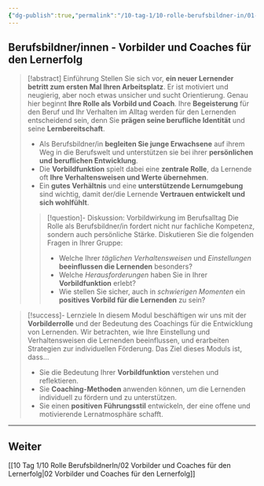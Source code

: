 ```yaml
---
{"dg-publish":true,"permalink":"/10-tag-1/10-rolle-berufsbildner-in/01-meine-rolle-als-berufsbildner/","noteIcon":""}
---
```


## Berufsbildner/innen - Vorbilder und Coaches für den Lernerfolg

>[!abstract] Einführung
>Stellen Sie sich vor, **ein neuer Lernender betritt zum ersten Mal Ihren Arbeitsplatz**. Er ist motiviert und neugierig, aber noch etwas unsicher und sucht Orientierung. Genau hier beginnt **Ihre Rolle als Vorbild und Coach**. Ihre **Begeisterung** für den Beruf und Ihr Verhalten im Alltag werden für den Lernenden entscheidend sein, denn Sie **prägen seine berufliche Identität** und seine **Lernbereitschaft**.
>
>* Als Berufsbildner/in **begleiten Sie junge Erwachsene** auf ihrem Weg in die Berufswelt und unterstützen sie bei ihrer **persönlichen und beruflichen Entwicklung**.
>* Die **Vorbildfunktion** spielt dabei eine **zentrale Rolle**, da Lernende oft **Ihre Verhaltensweisen und Werte übernehmen**.
>* Ein **gutes Verhältnis** und eine **unterstützende Lernumgebung** sind wichtig, damit der/die Lernende **Vertrauen entwickelt und sich wohlfühlt**.
>>[!question]- Diskussion: Vorbildwirkung im Berufsalltag
>>Die Rolle als Berufsbildner/in fordert nicht nur fachliche Kompetenz, sondern auch persönliche Stärke. Diskutieren Sie die folgenden Fragen in Ihrer Gruppe:
>>* Welche Ihrer *täglichen Verhaltensweisen* und *Einstellungen* **beeinflussen die Lernenden** besonders?
>>* Welche *Herausforderungen* haben Sie in Ihrer **Vorbildfunktion** erlebt?
>>* Wie stellen Sie sicher, auch in *schwierigen Momenten* ein **positives Vorbild für die Lernenden** zu sein?

> [!success]- Lernziele
>In diesem Modul beschäftigen wir uns mit der **Vorbilderrolle** und der Bedeutung des Coachings für die Entwicklung von Lernenden. Wir betrachten, wie Ihre Einstellung und Verhaltensweisen die Lernenden beeinflussen, und erarbeiten Strategien zur individuellen Förderung. Das Ziel dieses Moduls ist, dass…
>* Sie die Bedeutung Ihrer **Vorbildfunktion** verstehen und reflektieren.
>* Sie **Coaching-Methoden** anwenden können, um die Lernenden individuell zu fördern und zu unterstützen.
>* Sie einen **positiven Führungsstil** entwickeln, der eine offene und motivierende Lernatmosphäre schafft.

---
## Weiter
[[10 Tag 1/10 Rolle BerufsbildnerIn/02 Vorbilder und Coaches für den Lernerfolg\|02 Vorbilder und Coaches für den Lernerfolg]]